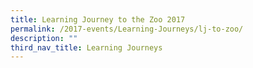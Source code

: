 ```yaml
---
title: Learning Journey to the Zoo 2017
permalink: /2017-events/Learning-Journeys/lj-to-zoo/
description: ""
third_nav_title: Learning Journeys
---
```


